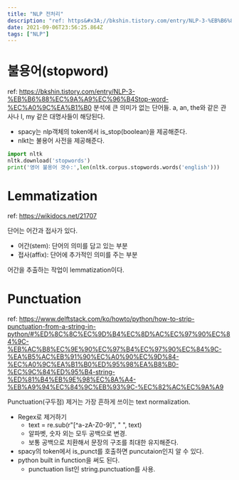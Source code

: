 ```yaml
---
title: "NLP 전처리"
description: "ref: https&#x3A;//bkshin.tistory.com/entry/NLP-3-%EB%B6%88%EC%9A%A9%EC%96%B4Stop-word-%EC%A0%9C%EA%B1%B0분석에 큰 의미가 없는 단어들. a, an, the와 같은 관사나 I, my 같은 "
date: 2021-09-06T23:56:25.864Z
tags: ["NLP"]
---
```

# 불용어(stopword)
ref: https://bkshin.tistory.com/entry/NLP-3-%EB%B6%88%EC%9A%A9%EC%96%B4Stop-word-%EC%A0%9C%EA%B1%B0
분석에 큰 의미가 없는 단어들. a, an, the와 같은 관사나 I, my 같은 대명사들이 해당된다.

- spacy는 nlp객체의 token에서 is_stop(boolean)을 제공해준다.
- nlkt는 불용어 사전을 제공해준다.
```python
import nltk
nltk.download('stopwords')
print('영어 불용어 갯수:',len(nltk.corpus.stopwords.words('english')))
```

# Lemmatization
ref: https://wikidocs.net/21707

단어는 어간과 접사가 있다.
- 어간(stem): 단어의 의미를 담고 있는 부분
- 접사(affix): 단어에 추가적인 의미를 주는 부분

어간을 추출하는 작업이 lemmatization이다.


# Punctuation
ref: https://www.delftstack.com/ko/howto/python/how-to-strip-punctuation-from-a-string-in-python/#%ED%8C%8C%EC%9D%B4%EC%8D%AC%EC%97%90%EC%84%9C-%EB%AC%B8%EC%9E%90%EC%97%B4%EC%97%90%EC%84%9C-%EA%B5%AC%EB%91%90%EC%A0%90%EC%9D%84-%EC%A0%9C%EA%B1%B0%ED%95%98%EA%B8%B0-%EC%9C%84%ED%95%B4-string-%ED%81%B4%EB%9E%98%EC%8A%A4-%EB%A9%94%EC%84%9C%EB%93%9C-%EC%82%AC%EC%9A%A9

Punctuation(구두점) 제거는 가장 흔하게 쓰이는 text normalization.
- Regex로 제거하기
  - text = re.sub(r"[^a-zA-Z0-9]", " ", text)
  - 알파벳, 숫자 외는 모두 공백으로 변경.
  - 보통 공백으로 치환해서 문장의 구조를 최대한 유지해준다.
- spacy의 token에서 is_punct를 호출하면 puncutaion인지 알 수 있다.
- python built in function을 써도 된다.
  - punctuation list인 string.punctuation를 사용.
